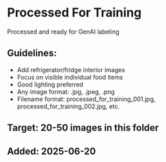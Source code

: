 # Processed For Training

Processed and ready for GenAI labeling

## Guidelines:
- Add refrigerator/fridge interior images
- Focus on visible individual food items
- Good lighting preferred
- Any image format: .jpg, .jpeg, .png
- Filename format: processed_for_training_001.jpg, processed_for_training_002.jpg, etc.

## Target: 20-50 images in this folder

## Added: 2025-06-20
